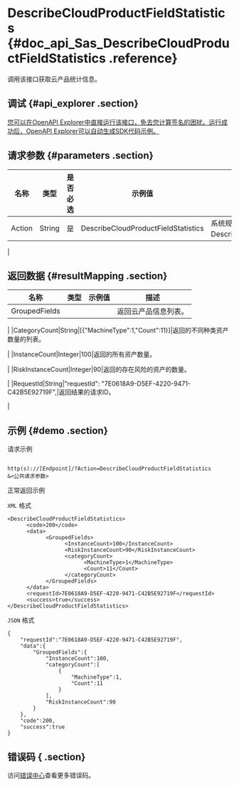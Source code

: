 # DescribeCloudProductFieldStatistics {#doc_api_Sas_DescribeCloudProductFieldStatistics .reference}

调用该接口获取云产品统计信息。

## 调试 {#api_explorer .section}

[您可以在OpenAPI Explorer中直接运行该接口，免去您计算签名的困扰。运行成功后，OpenAPI Explorer可以自动生成SDK代码示例。](https://api.aliyun.com/#product=Sas&api=DescribeCloudProductFieldStatistics&type=RPC&version=2018-12-03)

## 请求参数 {#parameters .section}

|名称|类型|是否必选|示例值|描述|
|--|--|----|---|--|
|Action|String|是|DescribeCloudProductFieldStatistics|系统规定参数。取值：DescribeCloudProductFieldStatistics。

 |

## 返回数据 {#resultMapping .section}

|名称|类型|示例值|描述|
|--|--|---|--|
|GroupedFields| | |返回云产品信息列表。

 |
|CategoryCount|String|\[\{"MachineType":1,"Count":11\}\]|返回的不同种类资产数量的列表。

 |
|InstanceCount|Integer|100|返回的所有资产数量。

 |
|RiskInstanceCount|Integer|90|返回的存在风险的资产的数量。

 |
|RequestId|String|"requestId": "7E0618A9-D5EF-4220-9471-C42B5E92719F",|返回结果的请求ID。

 |

## 示例 {#demo .section}

请求示例

``` {#request_demo}

http(s)://[Endpoint]/?Action=DescribeCloudProductFieldStatistics
&<公共请求参数>

```

正常返回示例

`XML` 格式

``` {#xml_return_success_demo}
<DescribeCloudProductFieldStatistics>
	  <code>200</code>
	  <data>
		    <GroupedFields>
			      <InstanceCount>100</InstanceCount>
			      <RiskInstanceCount>90</RiskInstanceCount>
			      <categoryCount>
				        <MachineType>1</MachineType>
				        <Count>11</Count>
			      </categoryCount>
		    </GroupedFields>
	  </data>
	  <requestId>7E0618A9-D5EF-4220-9471-C42B5E92719F</requestId>
	  <success>true</success>
</DescribeCloudProductFieldStatistics>
```

`JSON` 格式

``` {#json_return_success_demo}
{
	"requestId":"7E0618A9-D5EF-4220-9471-C42B5E92719F",
	"data":{
		"GroupedFields":{
			"InstanceCount":100,
			"categoryCount":[
				{
					"MachineType":1,
					"Count":11
				}
			],
			"RiskInstanceCount":90
		}
	},
	"code":200,
	"success":true
}
```

## 错误码 { .section}

访问[错误中心](https://error-center.alibabacloud.com/status/product/Sas)查看更多错误码。

